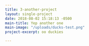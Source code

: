 ```yaml
---
title: 3-another-project
layout: single-project
date: 2018-08-02 15:18:13 -0500
main-title: Yep another one
main-image: "/uploads/ducks-test.png"
project-excerpt: oo duckies

---
```

